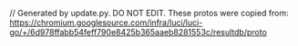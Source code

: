 // Generated by update.py. DO NOT EDIT.
These protos were copied from:
https://chromium.googlesource.com/infra/luci/luci-go/+/6d978ffabb54feff790e8425b365aaeb8281553c/resultdb/proto

